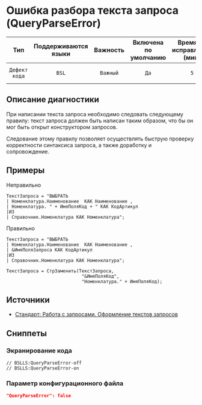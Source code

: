 # Ошибка разбора текста запроса (QueryParseError)

|      Тип      | Поддерживаются<br>языки | Важность | Включена<br>по умолчанию | Время на<br>исправление (мин) |                       Теги                       |
|:-------------:|:-----------------------------:|:--------:|:------------------------------:|:-----------------------------------:|:------------------------------------------------:|
| `Дефект кода` |             `BSL`             | `Важный` |              `Да`              |                 `5`                 | `standard`<br>`sql`<br>`badpractice` |

<!-- Блоки выше заполняются автоматически, не трогать -->
## Описание диагностики
<!-- Описание диагностики заполняется вручную. Необходимо понятным языком описать смысл и схему работу -->

При написании текста запроса необходимо следовать следующему правилу: текст запроса должен быть написан таким образом, что бы он мог быть открыт конструктором запросов.

Следование этому правилу позволяет осуществлять быструю проверку корректности синтаксиса запроса, а также доработку и сопровождение.

## Примеры
<!-- В данном разделе приводятся примеры, на которые диагностика срабатывает, а также можно привести пример, как можно исправить ситуацию -->

Неправильно

```bsl
ТекстЗапроса = "ВЫБРАТЬ
| Номенклатура.Наименование  КАК Наименование ,
| Номенклатура. " + ИмяПоляКод + " КАК КодАртикул
|ИЗ
| Справочник.Номенклатура КАК Номенклатура";
```

Правильно

```bsl
ТекстЗапроса = "ВЫБРАТЬ
| Номенклатура.Наименование  КАК Наименование ,
| &ИмяПоляЗапроса КАК КодАртикул
|ИЗ
| Справочник.Номенклатура КАК Номенклатура";

ТекстЗапроса = СтрЗаменить(ТекстЗапроса, 
                            "&ИмяПоляКод", 
                            "Номенклатура." + ИмяПоляКод);
```

## Источники
<!-- Необходимо указывать ссылки на все источники, из которых почерпнута информация для создания диагностики -->
<!-- Примеры источников

* Источник: [Стандарт: Тексты модулей](https://its.1c.ru/db/v8std#content:456:hdoc)
* Полезная информация: [Отказ от использования модальных окон](https://its.1c.ru/db/metod8dev#content:5272:hdoc)
* Источник: [Cognitive complexity, ver. 1.4](https://www.sonarsource.com/docs/CognitiveComplexity.pdf) -->

* [Стандарт: Работа с запросами. Оформление текстов запросов](https://its.1c.ru/db/v8std#content:437:hdoc)

## Сниппеты

<!-- Блоки ниже заполняются автоматически, не трогать -->
### Экранирование кода

```bsl
// BSLLS:QueryParseError-off
// BSLLS:QueryParseError-on
```

### Параметр конфигурационного файла

```json
"QueryParseError": false
```
